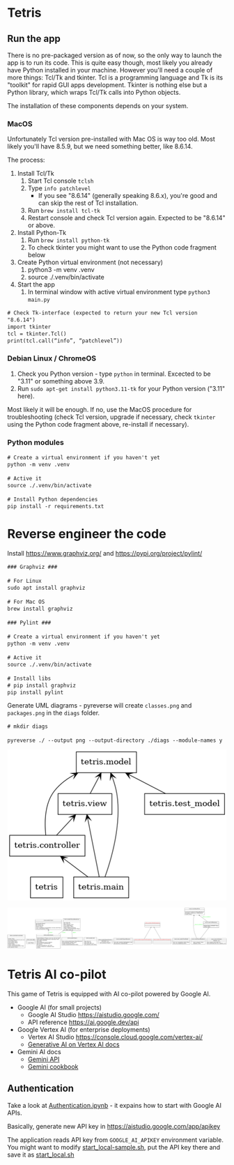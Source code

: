# Tetris

## Run the app

There is no pre-packaged version as of now, so the only way to launch the app is to run its code. This is quite easy though, most likely you already have Python installed in your machine. However you'll need a couple of more things: Tcl/Tk and tkinter. Tcl is a programming language and Tk is its "toolkit" for rapid GUI apps development. Tkinter is nothing else but a Python library, which wraps Tcl/Tk calls into Python objects.

The installation of these components depends on your system. 

### MacOS

Unfortunately Tcl version pre-installed with Mac OS is way too old. Most likely you'll have 8.5.9, but we need something better, like 8.6.14.

The process:

1. Install Tcl/Tk
    1. Start Tcl console `tclsh`
    2. Type `info patchlevel`
        * If you see "8.6.14" (generally speaking 8.6.x), you're good and can skip the rest of Tcl installation.
    3. Run `brew install tcl-tk`
    4. Restart console and check Tcl version again. Expected to be "8.6.14" or above.
2. Install Python-Tk
    1. Run `brew install python-tk`
    2. To check tkinter you might want to use the Python code fragment below
3. Create Python virtual environment (not necessary)
    1. python3 -m venv .venv
    2. source ./.venv/bin/activate
4. Start the app
    1. In terminal window with active virtual environment type `python3 main.py`

```
# Check Tk-interface (expected to return your new Tcl version "8.6.14")
import tkinter
tcl = tkinter.Tcl()
print(tcl.call(“info”, “patchlevel”))
```

### Debian Linux / ChromeOS

1. Check you Python version - type `python` in terminal. Excected to be "3.11" or something above 3.9.
2. Run `sudo apt-get install python3.11-tk` for your Python version ("3.11" here).

Most likely it will be enough. If no, use the MacOS procedure for troubleshooting (check Tcl version, upgrade if necessary, check `tkinter` using the Python code fragment above, re-install if necessary).

### Python modules

```
# Create a virtual environment if you haven't yet
python -m venv .venv

# Active it
source ./.venv/bin/activate

# Install Python dependencies
pip install -r requirements.txt
```

# Reverse engineer the code

Install https://www.graphviz.org/ and https://pypi.org/project/pylint/

```
### Graphviz ###

# For Linux
sudo apt install graphviz

# For Mac OS
brew install graphviz

### Pylint ###

# Create a virtual environment if you haven't yet
python -m venv .venv

# Active it
source ./.venv/bin/activate

# Install libs
# pip install graphviz
pip install pylint
```

Generate UML diagrams - pyreverse will create `classes.png` and `packages.png` in the `diags` folder.

```
# mkdir diags

pyreverse ./ --output png --output-directory ./diags --module-names y
```

![Tetris packages](./diags/packages.png)

![Tetris classes](./diags/classes.png)

# Tetris AI co-pilot

This game of Tetris is equipped with AI co-pilot powered by Google AI.

* Google AI (for small projects)
    * Google AI Studio https://aistudio.google.com/
    * API reference https://ai.google.dev/api
* Google Vertex AI (for enterprise deployments)
    * Vertex AI Studio https://console.cloud.google.com/vertex-ai/
    * [Generative AI on Vertex AI docs](https://cloud.google.com/vertex-ai/generative-ai/docs/start/quickstarts/quickstart-multimodal?hl=en)
* Gemini AI docs
    * [Gemini API](https://ai.google.dev/gemini-api/docs)
    * [Gemini cookbook](https://github.com/google-gemini/cookbook)

## Authentication

Take a look at [Authentication.ipynb](https://github.com/google-gemini/cookbook/blob/main/quickstarts/Authentication.ipynb) - it expains how to start with Google AI APIs.

Basically, generate new API key in https://aistudio.google.com/app/apikey

The application reads API key from `GOOGLE_AI_APIKEY` environment variable. You might want to modify [start_local-sample.sh](./start_local-sample.sh), put the API key there and save it as [start_local.sh](./start_local.sh)
